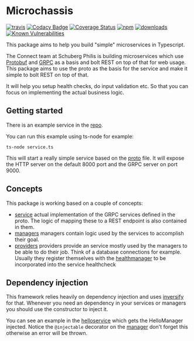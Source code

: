 # Microchassis
[![travis][travis-image]][travis-url]
[![Codacy Badge](https://api.codacy.com/project/badge/Grade/bb6b65f7e0ee4280b6bfd8fd6f1db2b7)](https://www.codacy.com/app/mishok13/microchassis?utm_source=github.com&utm_medium=referral&utm_content=schubergphilis/microchassis&utm_campaign=badger)
[![Coverage Status](https://coveralls.io/repos/schubergphilis/microchassis/badge.svg?branch=master&service=github)](https://coveralls.io/github/schubergphilis/microchassis?branch=master)
[![npm][npm-image]][npm-url]
[![downloads][downloads-image]][downloads-url]
[![Known Vulnerabilities](https://snyk.io/test/github/schubergphilis/microchassis/badge.svg)](https://snyk.io/test/github/schubergphilis/microchassis)

[travis-image]: https://img.shields.io/travis/schubergphilis/microchassis.svg?style=flat
[travis-url]: https://travis-ci.org/schubergphilis/microchassis
[npm-image]: https://img.shields.io/npm/v/microchassis.svg?style=flat
[npm-url]: https://npmjs.org/package/microchassis
[downloads-image]: https://img.shields.io/npm/dm/microchassis.svg?style=flat
[downloads-url]: https://npmjs.org/package/microchassis

This package aims to help you build "simple" microservices in Typescript.

The Connect team at Schuberg Philis is building microservices which use [Protobuf](https://github.com/google/protobuf) and [GRPC](https://grpc.io) as a basis and bolt REST on top of that for web usage. This package aims to use the proto as the basis for the service and make it simple to bolt REST on top of that.

It will help you setup health checks, do input validation etc. So that you can focus on implementing the actual business logic.

## Getting started
There is an example service in the [repo](https://github.com/schubergphilis/microchassis/tree/master/example).

You can run this example using ts-node for example:

``` ts-node service.ts ```

This will start a really simple service based on the [proto](https://github.com/schubergphilis/microchassis/blob/master/example/proto/hello.proto) file. It will expose the HTTP server on the default 8000 port and the GRPC server on port 9000.

## Concepts
This package is working based on a couple of concepts:
- [service](https://github.com/schubergphilis/microchassis/blob/master/docs/services.md) actual implementation of the GRPC services defined in the proto. The logic of mapping these to a REST endpoint is also contained in them.
- [managers](https://github.com/schubergphilis/microchassis/blob/master/docs/managers.md) managers contain logic used by the services to accomplish their goal.
- [providers](https://github.com/schubergphilis/microchassis/blob/master/docs/providers.md) providers provide an service mostly used by the managers to be able to do their job. Think of a database connections for example. Usually they register themselves with the [healthmanager](https://github.com/schubergphilis/microchassis/blob/src/health.ts) to be incorporated into the service healthcheck


## Dependency injection
This framework relies heavily on dependency injection and uses [inversify](https://github.com/inversify/InversifyJS) for that. Whenever you need an dependency in your services or managers you should use the constructor to inject it.

You can see an example in the [helloservice](https://github.com/schubergphilis/microchassis/blob/master/example/services/hello.ts) which gets the HelloManager injected. Notice the ```@injectable``` decorator on the [manager](https://github.com/schubergphilis/microchassis/blob/master/example/managers/hellomanager.ts) don't forget this otherwise an error will be thrown.
